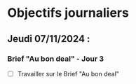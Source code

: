 # Objectifs journaliers

## Jeudi 07/11/2024 :

### Brief "Au bon deal" - Jour 3

- [ ] Travailler sur le Brief "Au bon deal" 
